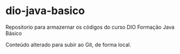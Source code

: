 # dio-java-basico
Repositorio para armazernar os códigos do curso DIO Formação Java Básico


Conteúdo alterado para subir ao Git, de forma local.
